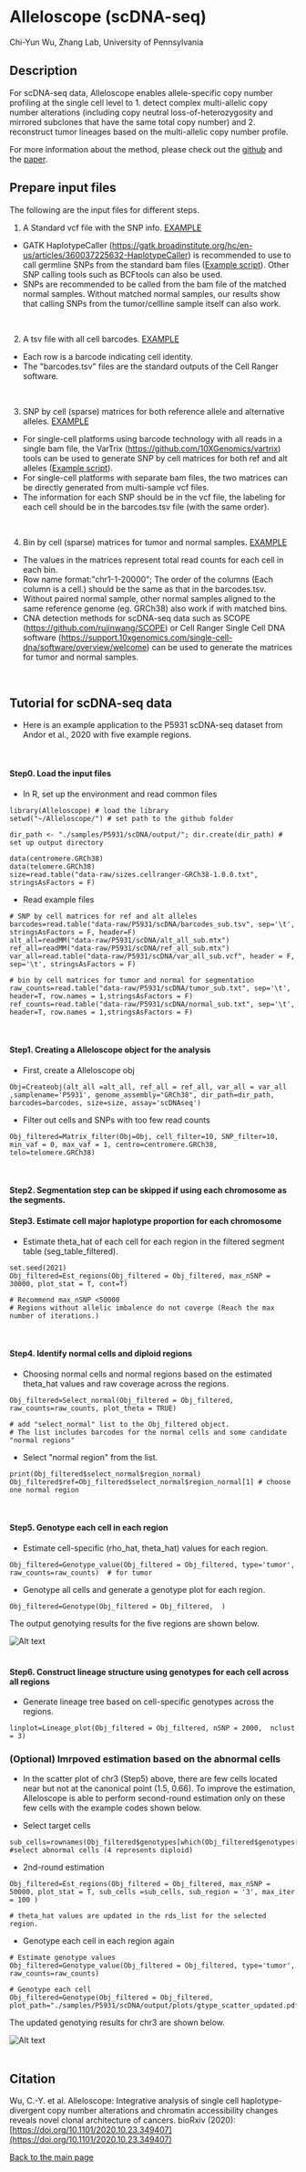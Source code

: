 Alleloscope (scDNA-seq)
================
Chi-Yun Wu, Zhang Lab, University of Pennsylvania

## Description
For scDNA-seq data, Alleloscope enables allele-specific copy number profiling at the single cell level to 1. detect complex multi-allelic copy number alterations (including copy neutral loss-of-heterozygosity and mirrored subclones that have the same total copy number) and 2. reconstruct tumor lineages based on the multi-allelic copy number profile.

For more information about the method, please check out the [github](https://github.com/seasoncloud/Alleloscope) and the [paper](https://doi.org/10.1101/2020.10.23.349407).
<br/>

## Prepare input files
The following are the input files for different steps.

1. A Standard vcf file with the SNP info. [EXAMPLE](https://github.com/seasoncloud/Alleloscope/blob/main/data-raw/SNU601/scDNA/var_all_sub.vcf)
* GATK HaplotypeCaller (https://gatk.broadinstitute.org/hc/en-us/articles/360037225632-HaplotypeCaller) is recommended to use to call germline SNPs from the standard bam files ([Example script](https://github.com/seasoncloud/Basic_CNV_SNV/blob/main/scripts/snv_calling_gatk.sh)). Other SNP calling tools such as BCFtools can also be used. 
* SNPs are recommended to be called from the bam file of the matched normal samples. Without matched normal samples, our results show that calling SNPs from the tumor/cellline sample itself can also work.
<br/>
 
2. A tsv file with all cell barcodes. [EXAMPLE](https://github.com/seasoncloud/Alleloscope/blob/main/data-raw/SNU601/scDNA/barcodes_sub.tsv)
* Each row is a barcode indicating cell identity.
* The "barcodes.tsv" files are the standard outputs of the Cell Ranger software.
<br/>
 
3. SNP by cell (sparse) matrices for both reference allele and alternative alleles. [EXAMPLE](https://github.com/seasoncloud/Alleloscope/blob/main/data-raw/SNU601/scDNA/alt_all_sub.mtx) 
* For single-cell platforms using barcode technology with all reads in a single bam file, the VarTrix (https://github.com/10XGenomics/vartrix) tools can be used to generate SNP by cell matrices for both ref and alt alleles ([Example script](https://github.com/seasoncloud/Basic_CNV_SNV/blob/main/scripts/vartrix.sh)).
* For single-cell platforms with separate bam files, the two matrices can be directly generated from multi-sample vcf files.
* The information for each SNP should be in the vcf file, the labeling for each cell should be in the barcodes.tsv file (with the same order).
<br/>
  
4. Bin by cell (sparse) matrices for tumor and normal samples. [EXAMPLE](https://github.com/seasoncloud/Alleloscope/blob/main/data-raw/SNU601/scDNA/tumor_sub.txt) 
* The values in the matrices represent total read counts for each cell in each bin.
* Row name format:"chr1-1-20000"; The order of the columns (Each column is a cell.) should be the same as that in the barcodes.tsv.
* Without paired normal sample, other normal samples aligned to the same reference genome (eg. GRCh38) also work if with matched bins.
* CNA detection methods for scDNA-seq data such as SCOPE (https://github.com/rujinwang/SCOPE) or Cell Ranger Single Cell DNA software (https://support.10xgenomics.com/single-cell-dna/software/overview/welcome) can be used to generate the matrices for tumor and normal samples.
<br/>

## Tutorial for scDNA-seq data
* Here is an example application to the P5931 scDNA-seq dataset from Andor et al., 2020 with five example regions. 
<br/>

#### Step0. Load the input files

* In R, set up the environment and read common files
```
library(Alleloscope) # load the library
setwd("~/Alleloscope/") # set path to the github folder

dir_path <- "./samples/P5931/scDNA/output/"; dir.create(dir_path) # set up output directory

data(centromere.GRCh38)
data(telomere.GRCh38)
size=read.table("data-raw/sizes.cellranger-GRCh38-1.0.0.txt", stringsAsFactors = F)
```

* Read example files
```
# SNP by cell matrices for ref and alt alleles
barcodes=read.table("data-raw/P5931/scDNA/barcodes_sub.tsv", sep='\t', stringsAsFactors = F, header=F)
alt_all=readMM("data-raw/P5931/scDNA/alt_all_sub.mtx")
ref_all=readMM("data-raw/P5931/scDNA/ref_all_sub.mtx")
var_all=read.table("data-raw/P5931/scDNA/var_all_sub.vcf", header = F, sep='\t', stringsAsFactors = F)

# bin by cell matrices for tumor and normal for segmentation
raw_counts=read.table("data-raw/P5931/scDNA/tumor_sub.txt", sep='\t', header=T, row.names = 1,stringsAsFactors = F)
ref_counts=read.table("data-raw/P5931/scDNA/normal_sub.txt", sep='\t', header=T, row.names = 1,stringsAsFactors = F)
```
<br/>

#### Step1. Creating a Alleloscope object for the analysis

* First, create a Alleloscope obj
```
Obj=Createobj(alt_all =alt_all, ref_all = ref_all, var_all = var_all ,samplename='P5931', genome_assembly="GRCh38", dir_path=dir_path, barcodes=barcodes, size=size, assay='scDNAseq')
```

* Filter out cells and SNPs with too few read counts
```
Obj_filtered=Matrix_filter(Obj=Obj, cell_filter=10, SNP_filter=10, min_vaf = 0, max_vaf = 1, centro=centromere.GRCh38, telo=telomere.GRCh38) 
```

<br/>

#### Step2. Segmentation step can be skipped if using each chromosome as the segments.


#### Step3. Estimate cell major haplotype proportion for each chromosome

* Estimate theta_hat of each cell for each region in the filtered segment table (seg_table_filtered).
```
set.seed(2021)
Obj_filtered=Est_regions(Obj_filtered = Obj_filtered, max_nSNP = 30000, plot_stat = T, cont=T)

# Recommend max_nSNP <50000
# Regions without allelic imbalence do not coverge (Reach the max number of iterations.)
```
<br/>

#### Step4. Identify normal cells and diploid regions

* Choosing normal cells and normal regions based on the estimated theta_hat values and raw coverage across the regions.
```
Obj_filtered=Select_normal(Obj_filtered = Obj_filtered, raw_counts=raw_counts, plot_theta = TRUE)

# add "select_normal" list to the Obj_filtered object. 
# The list includes barcodes for the normal cells and some candidate "normal regions"
```

* Select "normal region" from the list.
```
print(Obj_filtered$select_normal$region_normal)
Obj_filtered$ref=Obj_filtered$select_normal$region_normal[1] # choose one normal region
```
<br/>

#### Step5. Genotype each cell in each region

* Estimate cell-specific (rho_hat, theta_hat) values for each region.
```
Obj_filtered=Genotype_value(Obj_filtered = Obj_filtered, type='tumor', raw_counts=raw_counts)  # for tumor
```

* Genotype all cells and generate a genotype plot for each region.
```
Obj_filtered=Genotype(Obj_filtered = Obj_filtered,  )
```
The output genotying results for the five regions are shown below.

![Alt text](../../../inst/plots/gtype_pre.png?raw=true "P5931 genotypes")
<br/><br/>

#### Step6. Construct lineage structure using genotypes for each cell across all regions

* Generate lineage tree based on cell-specific genotypes across the regions.
```
linplot=Lineage_plot(Obj_filtered = Obj_filtered, nSNP = 2000,  nclust = 3)
```

### (Optional) Imrpoved estimation based on the abnormal cells

* In the scatter plot of chr3 (Step5) above, there are few cells located near but not at the canonical point (1.5, 0.66). To improve the estimation, Alleloscope is able to perform second-round estimation only on these few cells with the example codes shown below. 

* Select target cells
```
sub_cells=rownames(Obj_filtered$genotypes[which(Obj_filtered$genotypes[,2]!=4),]) #select abnormal cells (4 represents diploid)
```

* 2nd-round estimation
```
Obj_filtered=Est_regions(Obj_filtered = Obj_filtered, max_nSNP = 50000, plot_stat = T, sub_cells =sub_cells, sub_region = '3', max_iter = 100 )

# theta_hat values are updated in the rds_list for the selected region.
```

* Genotype each cell in each region again
```
# Estimate genotype values
Obj_filtered=Genotype_value(Obj_filtered = Obj_filtered, type='tumor', raw_counts=raw_counts)

# Genotype each cell
Obj_filtered=Genotype(Obj_filtered = Obj_filtered, plot_path="./samples/P5931/scDNA/output/plots/gtype_scatter_updated.pdf")
```
The updated genotying results for chr3 are shown below.

![Alt text](../../../inst/plots/gtype_updated.png?raw=true "P5931 genotypes")
<br/><br/>



## Citation
Wu, C.-Y. et al. Alleloscope: Integrative analysis of single cell haplotype-divergent copy number alterations and chromatin accessibility changes reveals novel clonal architecture of cancers. bioRxiv (2020): [https://doi.org/10.1101/2020.10.23.349407](https://doi.org/10.1101/2020.10.23.349407)





[Back to the main page](https://github.com/seasoncloud/Alleloscope)
